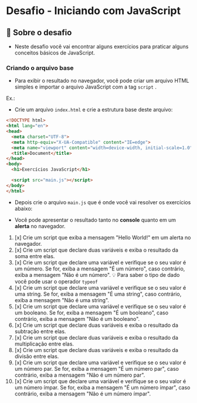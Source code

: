 # Desafio - Iniciando com JavaScript

## 📝 Sobre o desafio
- Neste desafio você vai encontrar alguns exercícios para praticar alguns conceitos básicos de JavaScript. 

### Criando o arquivo base
- Para exibir o resultado no navegador, você pode criar um arquivo HTML simples e importar o arquivo JavaScript com a tag `script` .

Ex.:
- Crie um arquivo `index.html` e crie a estrutura base deste arquivo:

```html
<!DOCTYPE html>
<html lang="en">
<head>
  <meta charset="UTF-8">
  <meta http-equiv="X-UA-Compatible" content="IE=edge">
  <meta name="viewport" content="width=device-width, initial-scale=1.0">
  <title>Document</title>
</head>
<body>
  <h1>Exercícios JavaScript</h1>

  <script src="main.js"></script>
</body>
</html>
```

- Depois crie o arquivo `main.js` que é onde você vai resolver os exercícios abaixo:

- Você pode apresentar o resultado tanto no **console** quanto em um **alerta** no navegador.

01. [x] Crie um script que exiba a mensagem "Hello World!" em um alerta no navegador.
02. [x] Crie um script que declare duas variáveis e exiba o resultado da soma entre elas.
03. [x] Crie um script que declare uma variável e verifique se o seu valor é um número. Se for, exiba a mensagem "É um número", caso contrário, exiba a mensagem "Não é um número".
💡 Para saber o tipo de dado você pode usar o operador `typeof`
04. [x] Crie um script que declare uma variável e verifique se o seu valor é uma string. Se for, exiba a mensagem "É uma string", caso contrário, exiba a mensagem "Não é uma string".
05. [x] Crie um script que declare uma variável e verifique se o seu valor é um booleano. Se for, exiba a mensagem "É um booleano", caso contrário, exiba a mensagem "Não é um booleano".
06. [x] Crie um script que declare duas variáveis e exiba o resultado da subtração entre elas.
07. [x] Crie um script que declare duas variáveis e exiba o resultado da multiplicação entre elas.
08. [x] Crie um script que declare duas variáveis e exiba o resultado da divisão entre elas.
09. [x] Crie um script que declare uma variável e verifique se o seu valor é um número par. Se for, exiba a mensagem "É um número par", caso contrário, exiba a mensagem "Não é um número par".
10. [x] Crie um script que declare uma variável e verifique se o seu valor é um número ímpar. Se for, exiba a mensagem "É um número ímpar", caso contrário, exiba a mensagem "Não é um número ímpar".


